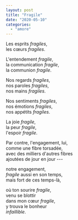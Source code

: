 ```yaml
---
layout: post
title: "Fragile"
date: "2020-05-10"
categories:
  - "amore"
---
```


Les esprits *fragiles*,  
les cœurs *fragiles*.

L'entendement *fragile*,  
la communication *fragile*,  
la communion *fragile*.

Nos regards *fragiles*,  
nos paroles *fragiles*,  
nos mains *fragiles*.

Nos sentiments *fragiles*,  
nos émotions *fragiles*,  
nos appétits *fragiles*.

La joie *fragile*,  
la peur *fragile*,  
l'espoir *fragile*.

Par contre, l'engagement, lui,  
comme une fibre torsadée,  
avec des milliers d'autres fibres  
ajoutées de jour en jour ---  

notre engagement,  
*fragile* aussi en son temps,  
mais fort de ces temps-là,

où ton sourire *fragile*,  
venu se blottir  
dans mon cœur *fragile*,  
y trouva le bonheur  
*infaillible*.
